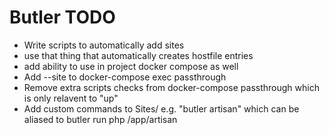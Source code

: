 # Butler TODO

- Write scripts to automatically add sites
- use that thing that automatically creates hostfile entries
- add ability to use in project docker compose as well
- Add --site to docker-compose exec passthrough
- Remove extra scripts checks from docker-compose passthrough which is only relavent to "up"
- Add custom commands to Sites/ e.g. "butler artisan" which can be aliased to butler run php /app/artisan

